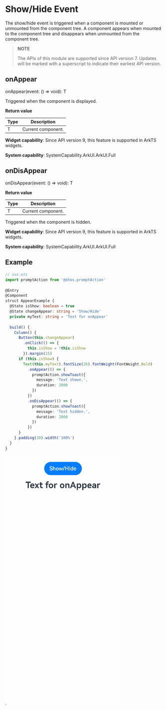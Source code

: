 # Show/Hide Event

The show/hide event is triggered when a component is mounted or unmounted from the component tree. A component appears when mounted to the component tree and disappears when unmounted from the component tree.

> **NOTE**
>
> The APIs of this module are supported since API version 7. Updates will be marked with a superscript to indicate their earliest API version.

## onAppear

onAppear(event: () => void): T

Triggered when the component is displayed.

**Return value**

| Type| Description|
| -------- | -------- |
| T | Current component.|

**Widget capability**: Since API version 9, this feature is supported in ArkTS widgets.

**System capability**: SystemCapability.ArkUI.ArkUI.Full

## onDisAppear

onDisAppear(event: () => void): T

**Return value**

| Type| Description|
| -------- | -------- |
| T | Current component.|

Triggered when the component is hidden.

**Widget capability**: Since API version 9, this feature is supported in ArkTS widgets.

**System capability**: SystemCapability.ArkUI.ArkUI.Full


## Example

```ts
// xxx.ets
import promptAction from '@ohos.promptAction'

@Entry
@Component
struct AppearExample {
  @State isShow: boolean = true
  @State changeAppear: string = 'Show/Hide'
  private myText: string = 'Text for onAppear'

  build() {
    Column() {
      Button(this.changeAppear)
        .onClick(() => {
          this.isShow = !this.isShow
        }).margin(15)
      if (this.isShow) {
        Text(this.myText).fontSize(26).fontWeight(FontWeight.Bold)
          .onAppear(() => {
            promptAction.showToast({
              message: 'Text shown.',
              duration: 2000
            })
          })
          .onDisAppear(() => {
            promptAction.showToast({
              message: 'Text hidden.',
              duration: 2000
            })
          })
      }
    }.padding(30).width('100%')
  }
}
```

![en-us_image_0000001219864151](figures/en-us_image_0000001219864151.gif)
